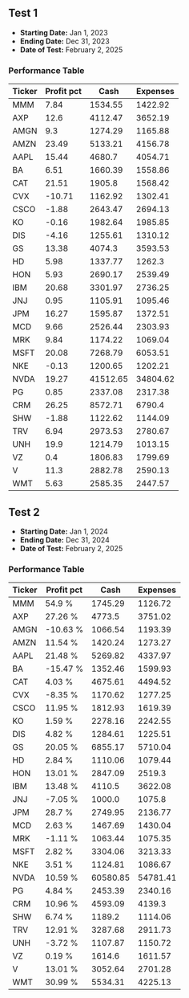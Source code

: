 ## Test 1

- **Starting Date:** Jan 1, 2023  
- **Ending Date:** Dec 31, 2023 
- **Date of Test:** February 2, 2025

### Performance Table
| **Ticker** | **Profit pct** | Cash | Expenses |
| --- | --- | --- | --- |
| MMM | 7.84 | 1534.55 | 1422.92 |
| AXP | 12.6 | 4112.47 | 3652.19 |
| AMGN | 9.3 | 1274.29 | 1165.88 |
| AMZN | 23.49 | 5133.21 | 4156.78 |
| AAPL | 15.44 | 4680.7 | 4054.71 |
| BA | 6.51 | 1660.39 | 1558.86 |
| CAT | 21.51 | 1905.8 | 1568.42 |
| CVX | -10.71 | 1162.92 | 1302.41 |
| CSCO | -1.88 | 2643.47 | 2694.13 |
| KO | -0.16 | 1982.64 | 1985.85 |
| DIS | -4.16 | 1255.61 | 1310.12 |
| GS | 13.38 | 4074.3 | 3593.53 |
| HD | 5.98 | 1337.77 | 1262.3 |
| HON | 5.93 | 2690.17 | 2539.49 |
| IBM | 20.68 | 3301.97 | 2736.25 |
| JNJ | 0.95 | 1105.91 | 1095.46 |
| JPM | 16.27 | 1595.87 | 1372.51 |
| MCD | 9.66 | 2526.44 | 2303.93 |
| MRK | 9.84 | 1174.22 | 1069.04 |
| MSFT | 20.08 | 7268.79 | 6053.51 |
| NKE | -0.13 | 1200.65 | 1202.21 |
| NVDA | 19.27 | 41512.65 | 34804.62 |
| PG | 0.85 | 2337.08 | 2317.38 |
| CRM | 26.25 | 8572.71 | 6790.4 |
| SHW | -1.88 | 1122.62 | 1144.09 |
| TRV | 6.94 | 2973.53 | 2780.67 |
| UNH | 19.9 | 1214.79 | 1013.15 |
| VZ | 0.4 | 1806.83 | 1799.69 |
| V | 11.3 | 2882.78 | 2590.13 |
| WMT | 5.63 | 2585.35 | 2447.57 |



## Test 2

- **Starting Date:** Jan 1, 2024  
- **Ending Date:** Dec 31, 2024  
- **Date of Test:** February 2, 2025

### Performance Table
| **Ticker** | **Profit pct** | Cash | Expenses |
| --- | --- | --- | --- |
| MMM | 54.9 % | 1745.29 | 1126.72 |
| AXP | 27.26 % | 4773.5 | 3751.02 |
| AMGN | -10.63 % | 1066.54 | 1193.39 |
| AMZN | 11.54 % | 1420.24 | 1273.27 |
| AAPL | 21.48 % | 5269.82 | 4337.97 |
| BA | -15.47 % | 1352.46 | 1599.93 |
| CAT | 4.03 % | 4675.61 | 4494.52 |
| CVX | -8.35 % | 1170.62 | 1277.25 |
| CSCO | 11.95 % | 1812.93 | 1619.39 |
| KO | 1.59 % | 2278.16 | 2242.55 |
| DIS | 4.82 % | 1284.61 | 1225.51 |
| GS | 20.05 % | 6855.17 | 5710.04 |
| HD | 2.84 % | 1110.06 | 1079.44 |
| HON | 13.01 % | 2847.09 | 2519.3 |
| IBM | 13.48 % | 4110.5 | 3622.08 |
| JNJ | -7.05 % | 1000.0 | 1075.8 |
| JPM | 28.7 % | 2749.95 | 2136.77 |
| MCD | 2.63 % | 1467.69 | 1430.04 |
| MRK | -1.11 % | 1063.44 | 1075.35 |
| MSFT | 2.82 % | 3304.06 | 3213.33 |
| NKE | 3.51 % | 1124.81 | 1086.67 |
| NVDA | 10.59 % | 60580.85 | 54781.41 |
| PG | 4.84 % | 2453.39 | 2340.16 |
| CRM | 10.96 % | 4593.09 | 4139.3 |
| SHW | 6.74 % | 1189.2 | 1114.06 |
| TRV | 12.91 % | 3287.68 | 2911.73 |
| UNH | -3.72 % | 1107.87 | 1150.72 |
| VZ | 0.19 % | 1614.6 | 1611.57 |
| V | 13.01 % | 3052.64 | 2701.28 |
| WMT | 30.99 % | 5534.31 | 4225.13 |
